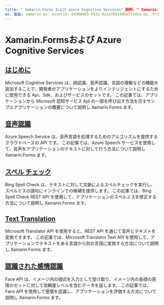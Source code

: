 ```yaml
---
title: " Xamarin.Forms および azure Cognitive Services" 説明: " Xamarin.Forms 音声認識、スペルチェック、テキスト翻訳、感情認識など、azure Cognitive Services を使用したアプリケーションへのインテリジェンスの追加」をご覧ください。
ms. 製品: xamarin ms. assetid: 64386A65-FD31-4a1a7691495e57345a ms. テクノロジ: xamarin-forms author: davidbritch ms. author: dabritch ms. date: 06/27/2019 no loc: [ Xamarin.Forms , Xamarin.Essentials ]
---
```


# <a name="xamarinforms-and-azure-cognitive-services"></a>Xamarin.Formsおよび Azure Cognitive Services

## <a name="introduction"></a>[はじめに](introduction.md)

Microsoft Cognitive Services は、顔認識、音声認識、言語の理解などの機能を追加することで、開発者がアプリケーションをよりインテリジェントにするために使用できる Api、Sdk、およびサービスのセットです。 この記事では、アプリケーションから Microsoft 認知サービス Api の一部を呼び出す方法を示すサンプルアプリケーションの概要について説明し Xamarin.Forms ます。

## <a name="speech-recognition"></a>[音声認識](speech-recognition.md)

Azure Speech Service は、音声言語を処理するためのアルゴリズムを提供するクラウドベースの API です。 この記事では、Azure Speech サービスを使用して、音声をアプリケーションのテキストに対して行う方法について説明し Xamarin.Forms ます。

## <a name="spell-check"></a>[スペル チェック](spell-check.md)

Bing Spell Check は、テキストに対して文脈によるスペルチェックを実行し、スペルミスの語句にインラインでの候補を提供します。 この記事では、Bing Spell Check REST API を使用して、アプリケーションのスペルミスを修正する方法について説明し Xamarin.Forms ます。

## <a name="text-translation"></a>[Text Translation](text-translation.md)

Microsoft Translator API を使用すると、REST API を通じて音声とテキストを変換できます。 この記事では、Microsoft Translator Text API を使用して、アプリケーションでテキストをある言語から別の言語に変換する方法について説明し Xamarin.Forms ます。

## <a name="perceived-emotion-recognition"></a>[認識された感情認識](emotion-recognition.md)

Face API は、イメージ内の顔式を入力として受け取り、イメージ内の各顔の感情のセットに対して信頼度レベルを含むデータを返します。 この記事では、Face API を使用して感情を認識し、アプリケーションを評価する方法について説明し Xamarin.Forms ます。
